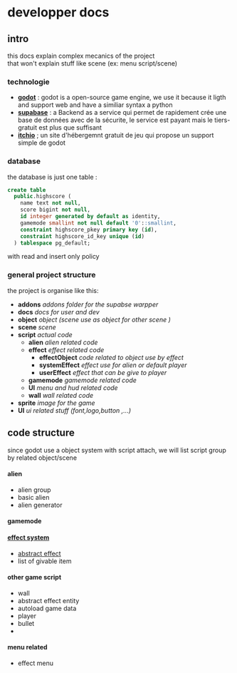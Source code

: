 #  developper docs


## intro
this docs explain complex mecanics of the project  
that won't explain stuff like scene (ex: menu script/scene)  

### technologie  

- [**godot**](https://godotengine.org/) : godot is a open-source game engine, we use it because it ligth and support web and have a similiar syntax a python
- [**supabase**](https://supabase.com/) : a Backend as a service qui permet de rapidement crée une base de données avec de la sécurite, le service est payant mais le tiers-gratuit est plus que suffisant
- [**itchio**](https://itch.io/) ; un site d'hébergemnt gratuit de jeu qui propose un support simple de godot


### database
the database is just one table :

```sql
create table
  public.highscore (
    name text not null,
    score bigint not null,
    id integer generated by default as identity,
    gamemode smallint not null default '0'::smallint,
    constraint highscore_pkey primary key (id),
    constraint highscore_id_key unique (id)
  ) tablespace pg_default;
```
with read and insert only policy


### general project structure
the project is organise like this:

- **addons** *addons folder for the supabse warpper*
- **docs** *docs for user and dev*
- **object** *object (scene use as object for other scene )*
- **scene** *scene*
- **script** *actual code*
  - **alien** *alien related code*
  - **effect** *effect related code*
    - **effectObject** *code related to object use by effect*
    - **systemEffect** *effect use for alien or default player*
    - **userEffect** *effect that can be give to player*
  - **gamemode** *gamemode related code*
  - **UI** *menu and hud related code*
  - **wall** *wall related code*
- **sprite** *image for the game*
- **UI** *ui related stuff (font,logo,button ,...)*  
  
## code structure
since godot use a object system with script attach, we will list script group by related object/scene
#### alien
- alien group
- basic alien
- alien generator

#### gamemode
  

#### [effect system](<script/effect system/effect system.md>)
- [abstract effect](<script/effect system/abstract effect.md>)
- list of givable item



#### other game script
- wall
- abstract effect entity
- autoload game data
- player 
- bullet
- 

#### menu related
- effect menu
